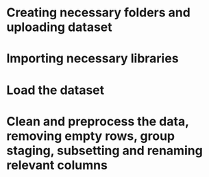 # Creating necessary folders and uploading dataset
# Importing necessary libraries
# Load the dataset 
# Clean and preprocess the data, removing empty rows, group staging, subsetting and renaming relevant columns
